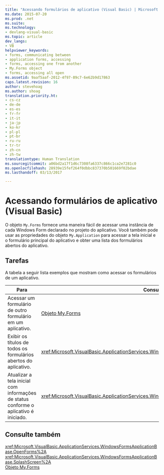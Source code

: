 ```yaml
---
title: "Acessando formulários de aplicativo (Visual Basic) | Microsoft Docs"
ms.date: 2015-07-20
ms.prod: .net
ms.suite: 
ms.technology:
- devlang-visual-basic
ms.topic: article
dev_langs:
- VB
helpviewer_keywords:
- forms, communicating between
- application forms, accessing
- forms, accessing one from another
- My.Forms object
- forms, accessing all open
ms.assetid: 9aaf5aaf-2012-4f97-89c7-6e62b9d17863
caps.latest.revision: 16
author: stevehoag
ms.author: shoag
translation.priority.ht:
- cs-cz
- de-de
- es-es
- fr-fr
- it-it
- ja-jp
- ko-kr
- pl-pl
- pt-br
- ru-ru
- tr-tr
- zh-cn
- zh-tw
translationtype: Human Translation
ms.sourcegitcommit: a06bd2a17f1d6c7308fa6337c866c1ca2e7281c0
ms.openlocfilehash: 28939e15fef264f0dbbc837370b501669f02bdae
ms.lasthandoff: 03/13/2017

---
```

# <a name="accessing-application-forms-visual-basic"></a>Acessando formulários de aplicativo (Visual Basic)
O objeto `My.Forms` fornece uma maneira fácil de acessar uma instância de cada Windows Form declarado no projeto do aplicativo. Você também pode usar as propriedades do objeto `My.Application` para acessar a tela inicial e o formulário principal do aplicativo e obter uma lista dos formulários abertos do aplicativo.  
  
## <a name="tasks"></a>Tarefas  
 A tabela a seguir lista exemplos que mostram como acessar os formulários de um aplicativo.  
  
|Para|Consulte|  
|---|---|  
|Acessar um formulário de outro formulário em um aplicativo.|[Objeto My.Forms](../../../visual-basic/language-reference/objects/my-forms-object.md)|  
|Exibir os títulos de todos os formulários abertos do aplicativo.|<xref:Microsoft.VisualBasic.ApplicationServices.WindowsFormsApplicationBase.OpenForms%2A>|  
|Atualizar a tela inicial com informações de status conforme o aplicativo é iniciado.|<xref:Microsoft.VisualBasic.ApplicationServices.WindowsFormsApplicationBase.SplashScreen%2A>|  
  
## <a name="see-also"></a>Consulte também  
 <xref:Microsoft.VisualBasic.ApplicationServices.WindowsFormsApplicationBase.OpenForms%2A>   
 <xref:Microsoft.VisualBasic.ApplicationServices.WindowsFormsApplicationBase.SplashScreen%2A>   
 [Objeto My.Forms](../../../visual-basic/language-reference/objects/my-forms-object.md)
